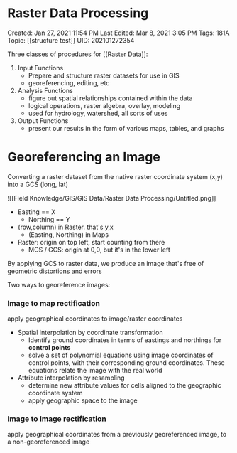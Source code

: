 # Raster Data Processing

Created: Jan 27, 2021 11:54 PM
Last Edited: Mar 8, 2021 3:05 PM
Tags: 181A
Topic: [[structure test]]
UID: 202101272354

Three classes of procedures for [[Raster Data]]:

1. Input Functions
    - Prepare and structure raster datasets for use in GIS
    - georeferencing, editing, etc
2. Analysis Functions
    - figure out spatial relationships contained within the data
    - logical operations, raster algebra, overlay, modeling
    - used for hydrology, watershed, all sorts of uses
3. Output Functions
    - present our results in the form of various maps, tables, and graphs

# Georeferencing an Image

Converting a raster dataset from the native raster coordinate system (x,y) into a GCS (long, lat)

![[Field Knowledge/GIS/GIS Data/Raster Data Processing/Untitled.png]]

- Easting == X
    - Northing == Y
- (row,column) in Raster. that's y,x
    - (Easting, Northing) in Maps
- Raster: origin on top left, start counting from there
    - MCS / GCS: origin at 0,0, but it's in the lower left

By applying GCS to raster data, we produce an image that's free of geometric distortions and errors

Two ways to georeference images:

### Image to map rectification

apply geographical coordinates to image/raster coordinates

- Spatial interpolation by coordinate transformation
    - Identify ground coordinates in terms of eastings and northings for **control points**
    - solve a set of polynomial equations using image coordinates of control points, with their corresponding ground coordinates. These equations relate the image with the real world
- Attribute interpolation by resampling
    - determine new attribute values for cells aligned to the geographic coordinate system
    - apply geographic space to the image

### Image to Image rectification

apply geographical coordinates from a previously georeferenced image, to a non-georeferenced image